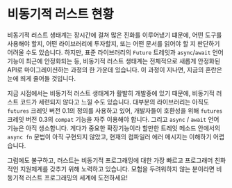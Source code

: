# 비동기적 러스트 현황

비동기적 러스트 생태계는 장시간에 걸쳐 많은 진화를 이루어냈기 떄문에, 어떤
도구를 사용해야 할지, 어떤 라이브러리에 투자할지, 또는 어떤 문서를 읽어야 할 지
판단하기 어려울 수도 있습니다. 하지만, 표준 라이브러리의 `Future` 트레잇과
`async`/`await` 언어 기능이 최근에 안정화되는 등, 비동기적 러스트 생태계는
전체적으로 새롭게 안정화된 API로 마이그레이션하는 과정의 한 가운데 있습니다. 이
과정이 지나면, 지금의 혼란은 눈에 띄게 줄어들 것입니다.

지금 시점에서는 비동기적 러스트 생태계가 활발히 개발중에 있기 때문에, 비동기적
러스트 코드가 세련되지 않다고 느낄 수도 있습니다. 대부분의 라이브러리는 아직도
`futures` 크레잇 버전 0.1의 정의를 사용하고 있어, 개발자들이 호환성을 위해
`futures` 크레잇 버전 0.3의 `compat` 기능을 자주 이용해야 합니다. 그리고 `async`
/ `await` 언어 기능은 아직 생소합니다. 게다가 중요한 확장기능이라 할만한 트레잇
메소드 안에서의 `async fn` 문법이 아직 구현되지 않았고, 현재의 컴파일러 에러
메시지는 이해하기 어렵습니다.

그럼에도 불구하고, 러스트는 비동기적 프로그래밍에 대한 가장 빠르고 프로그래머
친화적인 지원체계를 갖추기 위해 노력하고 있습니다. 모험을 두려워하지 않는
분이라면 비동기적 러스트 프로그래밍의 세계에 도전하세요!
